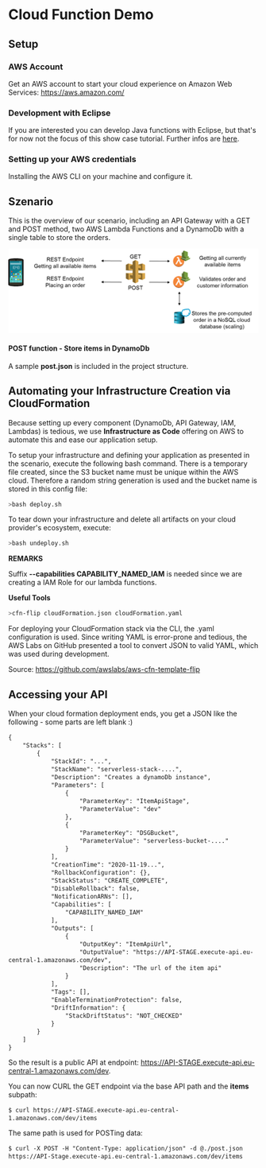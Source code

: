 # Cloud Function Demo

## Setup

### AWS Account

Get an AWS account to start your cloud experience on Amazon Web Services: https://aws.amazon.com/

### Development with Eclipse

If you are interested you can develop Java functions with Eclipse, but that's for now not the focus of this show case tutorial.
Further infos are [here](eclipse.md).


### Setting up your AWS credentials

Installing the AWS CLI on your machine and configure it.


## Szenario

This is the overview of our scenario, including an API Gateway with a GET and POST method, two AWS Lambda Functions and a DynamoDb with a single table to store the orders.

![alt text](scenario.png)

#### POST function - Store items in DynamoDb

A sample **post.json** is included in the project structure.

## Automating your Infrastructure Creation via CloudFormation

Because setting up every component (DynamoDb, API Gateway, IAM, Lambdas) is tedious, we use **Infrastructure as Code** offering on AWS to automate this and ease our application setup.

To setup your infrastructure and defining your application as presented in the scenario, execute the following bash command.
There is a temporary file created, since the S3 bucket name must be unique within the AWS cloud.
Therefore a random string generation is used and the bucket name is stored in this config file:

```bash
>bash deploy.sh
```

To tear down your infrastructure and delete all artifacts on your cloud provider's ecosystem, execute:

```bash
>bash undeploy.sh
```

**REMARKS**

Suffix **--capabilities CAPABILITY_NAMED_IAM** is needed since we are creating a IAM Role for our lambda functions.

**Useful Tools**

 ```bash
 >cfn-flip cloudFormation.json cloudFormation.yaml
 ```
For deploying your CloudFormation stack via the CLI, the .yaml configuration is used. Since writing YAML is error-prone and tedious, the AWS Labs on GitHub presented a tool to convert JSON to valid YAML, which was used during development.

 Source: https://github.com/awslabs/aws-cfn-template-flip

## Accessing your API

When your cloud formation deployment ends, you get a JSON like the following - some parts are left blank :)
 ```
 {
     "Stacks": [
         {
             "StackId": "...",
             "StackName": "serverless-stack-....",
             "Description": "Creates a dynamoDb instance",
             "Parameters": [
                 {
                     "ParameterKey": "ItemApiStage",
                     "ParameterValue": "dev"
                 },
                 {
                     "ParameterKey": "DSGBucket",
                     "ParameterValue": "serverless-bucket-...."
                 }
             ],
             "CreationTime": "2020-11-19...",
             "RollbackConfiguration": {},
             "StackStatus": "CREATE_COMPLETE",
             "DisableRollback": false,
             "NotificationARNs": [],
             "Capabilities": [
                 "CAPABILITY_NAMED_IAM"
             ],
             "Outputs": [
                 {
                     "OutputKey": "ItemApiUrl",
                     "OutputValue": "https://API-STAGE.execute-api.eu-central-1.amazonaws.com/dev",
                     "Description": "The url of the item api"
                 }
             ],
             "Tags": [],
             "EnableTerminationProtection": false,
             "DriftInformation": {
                 "StackDriftStatus": "NOT_CHECKED"
             }
         }
     ]
 }
 ```

So the result is a public API at endpoint: https://API-STAGE.execute-api.eu-central-1.amazonaws.com/dev.

You can now CURL the GET endpoint via the base API path and the **items** subpath:
```
$ curl https://API-STAGE.execute-api.eu-central-1.amazonaws.com/dev/items
```
The same path is used for POSTing data:
```
$ curl -X POST -H "Content-Type: application/json" -d @./post.json https://API-Stage.execute-api.eu-central-1.amazonaws.com/dev/items
```
